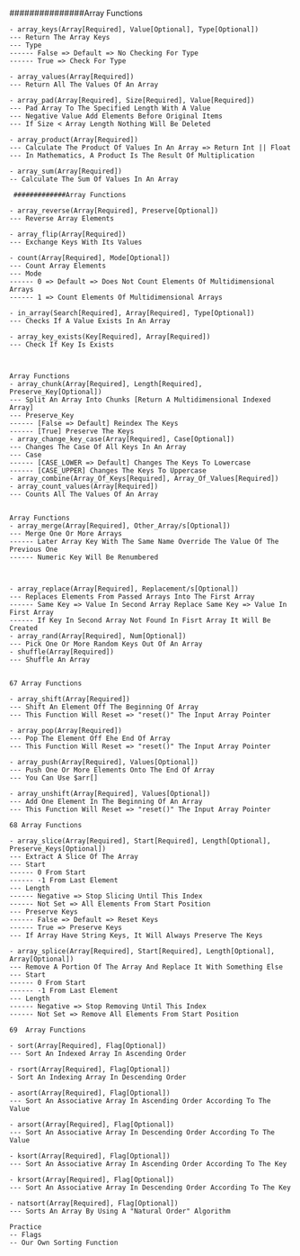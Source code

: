   ###############Array Functions

    - array_keys(Array[Required], Value[Optional], Type[Optional])
    --- Return The Array Keys
    --- Type
    ------ False => Default => No Checking For Type
    ------ True => Check For Type

    - array_values(Array[Required])
    --- Return All The Values Of An Array

    - array_pad(Array[Required], Size[Required], Value[Required])
    --- Pad Array To The Specified Length With A Value
    --- Negative Value Add Elements Before Original Items
    --- If Size < Array Length Nothing Will Be Deleted

    - array_product(Array[Required])
    --- Calculate The Product Of Values In An Array => Return Int || Float
    --- In Mathematics, A Product Is The Result Of Multiplication

    - array_sum(Array[Required])
    -- Calculate The Sum Of Values In An Array
    
     #############Array Functions

    - array_reverse(Array[Required], Preserve[Optional])
    --- Reverse Array Elements

    - array_flip(Array[Required])
    --- Exchange Keys With Its Values

    - count(Array[Required], Mode[Optional])
    --- Count Array Elements
    --- Mode
    ------ 0 => Default => Does Not Count Elements Of Multidimensional Arrays
    ------ 1 => Count Elements Of Multidimensional Arrays

    - in_array(Search[Required], Array[Required], Type[Optional])
    --- Checks If A Value Exists In An Array

    - array_key_exists(Key[Required], Array[Required])
    --- Check If Key Is Exists


    
    Array Functions
    - array_chunk(Array[Required], Length[Required], Preserve_Key[Optional])
    --- Split An Array Into Chunks [Return A Multidimensional Indexed Array]
    --- Preserve_Key
    ------ [False => Default] Reindex The Keys
    ------ [True] Preserve The Keys
    - array_change_key_case(Array[Required], Case[Optional])
    --- Changes The Case Of All Keys In An Array
    --- Case
    ------ [CASE_LOWER => Default] Changes The Keys To Lowercase
    ------ [CASE_UPPER] Changes The Keys To Uppercase
    - array_combine(Array_Of_Keys[Required], Array_Of_Values[Required])
    - array_count_values(Array[Required])
    --- Counts All The Values Of An Array
  

    Array Functions
    - array_merge(Array[Required], Other_Array/s[Optional])
    --- Merge One Or More Arrays
    ------ Later Array Key With The Same Name Override The Value Of The Previous One
    ------ Numeric Key Will Be Renumbered


    
    - array_replace(Array[Required], Replacement/s[Optional])
    --- Replaces Elements From Passed Arrays Into The First Array
    ------ Same Key => Value In Second Array Replace Same Key => Value In First Array
    ------ If Key In Second Array Not Found In Fisrt Array It Will Be Created
    - array_rand(Array[Required], Num[Optional])
    --- Pick One Or More Random Keys Out Of An Array
    - shuffle(Array[Required])
    --- Shuffle An Array


    67 Array Functions

    - array_shift(Array[Required])
    --- Shift An Element Off The Beginning Of Array
    --- This Function Will Reset => "reset()" The Input Array Pointer

    - array_pop(Array[Required])
    --- Pop The Element Off Ehe End Of Array
    --- This Function Will Reset => "reset()" The Input Array Pointer

    - array_push(Array[Required], Values[Optional])
    --- Push One Or More Elements Onto The End Of Array
    --- You Can Use $arr[]

    - array_unshift(Array[Required], Values[Optional])
    --- Add One Element In The Beginning Of An Array
    --- This Function Will Reset => "reset()" The Input Array Pointer

    68 Array Functions

    - array_slice(Array[Required], Start[Required], Length[Optional], Preserve_Keys[Optional])
    --- Extract A Slice Of The Array
    --- Start
    ------ 0 From Start
    ------ -1 From Last Element
    --- Length
    ------ Negative => Stop Slicing Until This Index
    ------ Not Set => All Elements From Start Position
    --- Preserve Keys
    ------ False => Default => Reset Keys
    ------ True => Preserve Keys
    --- If Array Have String Keys, It Will Always Preserve The Keys

    - array_splice(Array[Required], Start[Required], Length[Optional], Array[Optional])
    --- Remove A Portion Of The Array And Replace It With Something Else
    --- Start
    ------ 0 From Start
    ------ -1 From Last Element
    --- Length
    ------ Negative => Stop Removing Until This Index
    ------ Not Set => Remove All Elements From Start Position

    69  Array Functions

    - sort(Array[Required], Flag[Optional])
    --- Sort An Indexed Array In Ascending Order

    - rsort(Array[Required], Flag[Optional])
    - Sort An Indexing Array In Descending Order

    - asort(Array[Required], Flag[Optional])
    --- Sort An Associative Array In Ascending Order According To The Value

    - arsort(Array[Required], Flag[Optional])
    --- Sort An Associative Array In Descending Order According To The Value

    - ksort(Array[Required], Flag[Optional])
    --- Sort An Associative Array In Ascending Order According To The Key

    - krsort(Array[Required], Flag[Optional])
    --- Sort An Associative Array In Descending Order According To The Key

    - natsort(Array[Required], Flag[Optional])
    --- Sorts An Array By Using A "Natural Order" Algorithm

    Practice
    -- Flags
    -- Our Own Sorting Function

    
